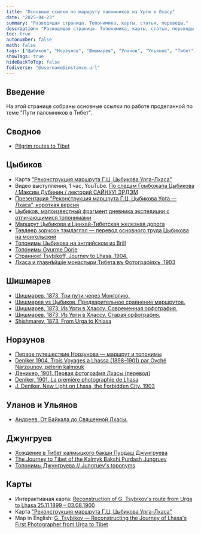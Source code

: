 ```yaml
---
title: "Основные ссылки по маршруту паломников из Урги в Лхасу"
date: "2025-04-23"
summary: "Разводящая страница. Топонимика, карты, статьи, переводы."
description: "Разводящая страница. Топонимика, карты, статьи, переводы."
toc: true
autonumber: false
math: false
tags: ["Цыбиков", "Норзунов", "Шишмарев", "Уланов", "Ульянов", "Тибет", "Монголия"]
showTags: true
hideBackToTop: false
fediverse: "@username@instance.url"
---
```


## Введение

На этой странице собраны основные ссылки по работе проделанной по теме "Пути паломников в Тибет".

## Сводное

* [Pilgrim routes to Tibet](/notes/pilgrim-ways-to-tibet/)

## Цыбиков

* Карта ["Реконструкция маршрута Г.Ц. Цыбикова Урга-Лхаса"](/notes/tsybikov-map/)
* Видео выступления, 1 час, YouTube. [По следам Гомбожапа Цыбикова / Максим Дубинин / лекторий САЙНУУ! ЭРДЭМ](https://www.youtube.com/watch?v=t_6wneCFZfE)
* [Презентация "Реконструкция маршрута Г.Ц. Цыбикова Урга — Лхаса", короткая версия](/notes/tsybikov-route-short-10min/)
* [Цыбиков, малоизвестный фрагмент дневника экспедиции с отличающимися топонимами](/notes/tsybikov-rare-report/)
* [Маршрут Цыбикова и Цинхай-Тибетская железная дорога](/notes/tsinhai-railroad-tsybikov/)
* [Төвдөөр зорчсон тэмдэглэл — перевод основного труда Цыбикова на монгольский](/notes/tsybikov-mongolian-source/)
* [Топонимы Цыбикова на английском из Brill](/notes/tsybikov-brill/)
* [Топонимы Gyurme Dorje](/notes/gyurme-dorje-toponims/)
* [Странное! Tsybikoff, Journey to Lhasa, 1904.](/notes/tsybikov-strange/)
* [Лхаса и главнѣйшіе монастыри Тибета въ Фотографіяхъ, 1903](/notes/lhasa-monastery-photos/)

## Шишмарев

* [Шишмарев, 1873. Три пути через Монголию.](/notes/shishmarev-three-routes-through-mongolia/)
* [Шишмарев vs Цыбиков. Предварительное сравнение маршрутов.](/notes/shishmarev-tsybikov-preliminary/)
* [Шишмарев, 1873. Из Урги в Хлассу. Современная орфография.](/notes/shishmarev-1873-modern/)
* [Шишмарев, 1873. Из Урги в Хлассу. Старая орфография.](/notes/shishmarev-1873-original/)
* [Shishmarev, 1873. From Urga to Khlasa](/notes/shishmarev-urga-khlasa-en/)

## Норзунов

* [Первое путешествие Норзунова — маршрут и топонимы](/notes/norzunov-route/)
* [Deniker 1904. Trois Voyages a Lhassa (1898–1901) par Ovché Narzounov, pélerin kalmouk](/notes/deniker-norzunov/)
* [Деникер, 1901. Первая фотография Лхасы (перевод)](/notes/deniker-first-photo/)
* [Deniker, 1901. La première photographie de Lhasa](/notes/deniker-first-photo-fr/)
* [J. Deniker. New Light on Lhasa, the Forbidden City. 1903](/notes/deniker-new-light/)

## Уланов и Ульянов

* [Андреев. От Байкала до Священной Лхасы.](/notes/andreev-baikal-lhasa/)

## Джунгруев

* [Хождение в Тибет калмыцкого бакши Пурдаш Джунгруева](/notes/jungruev-route-tibet/)
* [The Journey to Tibet of the Kalmyk Bakshi Purdash Jungruev](/notes/jungruev-route-tibet-en/)
* [Топонимы Джунгруева // Jungruev's toponyms](/notes/jungruev-toponyms/)

## Карты

* Интерактивная карта: [Reconstruction of G. Tsybikov's route from Urga to Lhasa 25.11.1899 – 03.08.1900](https://buddhistpilgrim.nextgis.com/resource/38/display)
* Карта ["Реконструкция маршрута Г.Ц. Цыбикова Урга-Лхаса"](/notes/tsybikov-map/)
* Map in English: [G. Tsybikov — Reconstructing the Journey of Lhasa's First Photographer from Urga to Tibet](/notes/tsybikov-map-en/)
